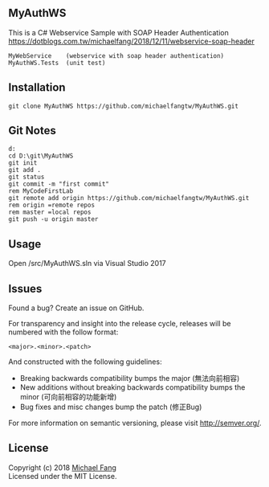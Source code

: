 MyAuthWS
-----
This is a C# Webservice Sample with SOAP Header Authentication<br>
https://dotblogs.com.tw/michaelfang/2018/12/11/webservice-soap-header

```
MyWebService    (webservice with soap header authentication)
MyAuthWS.Tests  (unit test)
```
Installation
------------
```
git clone MyAuthWS https://github.com/michaelfangtw/MyAuthWS.git
```

Git Notes
------------
```
d:
cd D:\git\MyAuthWS
git init
git add .
git status
git commit -m "first commit"
rem MyCodeFirstLab
git remote add origin https://github.com/michaelfangtw/MyAuthWS.git
rem origin =remote repos
rem master =local repos
git push -u origin master
```

Usage
------------
Open /src/MyAuthWS.sln via Visual Studio 2017

Issues
-------
Found a bug? Create an issue on GitHub.


For transparency and insight into the release cycle, releases will be numbered with the follow format:

`<major>.<minor>.<patch>`

And constructed with the following guidelines:

* Breaking backwards compatibility bumps the major (無法向前相容)
* New additions without breaking backwards compatibility bumps the minor (可向前相容的功能新增)
* Bug fixes and misc changes bump the patch (修正Bug)

For more information on semantic versioning, please visit http://semver.org/.

License
-------

Copyright (c) 2018 [Michael Fang](http://funtech.tw)  
Licensed under the MIT License.











